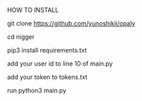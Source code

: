 HOW TO INSTALL 


git clone https://github.com/yunoshikii/opaly 

cd nigger 

pip3 install requirements.txt

add your user id to line 10 of main.py 

add your token to tokens.txt

run python3 main.py
